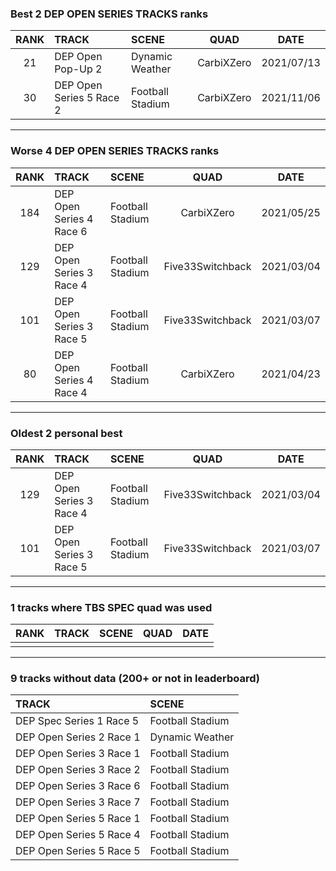 ### Best 2 DEP OPEN SERIES TRACKS ranks
|RANK|TRACK|SCENE|QUAD|DATE|
|:---:|:---|:---|:---:|:---:|
|21|DEP Open Pop-Up 2|Dynamic Weather|CarbiXZero|2021/07/13|
|30|DEP Open Series 5 Race 2|Football Stadium|CarbiXZero|2021/11/06|
---
### Worse 4 DEP OPEN SERIES TRACKS ranks
|RANK|TRACK|SCENE|QUAD|DATE|
|:---:|:---|:---|:---:|:---:|
|184|DEP Open Series 4 Race 6|Football Stadium|CarbiXZero|2021/05/25|
|129|DEP Open Series 3 Race 4|Football Stadium|Five33Switchback|2021/03/04|
|101|DEP Open Series 3 Race 5|Football Stadium|Five33Switchback|2021/03/07|
|80|DEP Open Series 4 Race 4|Football Stadium|CarbiXZero|2021/04/23|
---
### Oldest 2 personal best
|RANK|TRACK|SCENE|QUAD|DATE|
|:---:|:---|:---|:---:|:---:|
|129|DEP Open Series 3 Race 4|Football Stadium|Five33Switchback|2021/03/04|
|101|DEP Open Series 3 Race 5|Football Stadium|Five33Switchback|2021/03/07|
---
### 1 tracks where TBS SPEC quad was used
|RANK|TRACK|SCENE|QUAD|DATE|
|:---:|:---|:---|:---:|:---:|
||||||
---
### 9 tracks without data (200+ or not in leaderboard)
|TRACK|SCENE|
|:---|:---|
|DEP Spec Series 1 Race 5|Football Stadium|
|DEP Open Series 2 Race 1|Dynamic Weather|
|DEP Open Series 3 Race 1|Football Stadium|
|DEP Open Series 3 Race 2|Football Stadium|
|DEP Open Series 3 Race 6|Football Stadium|
|DEP Open Series 3 Race 7|Football Stadium|
|DEP Open Series 5 Race 1|Football Stadium|
|DEP Open Series 5 Race 4|Football Stadium|
|DEP Open Series 5 Race 5|Football Stadium|

